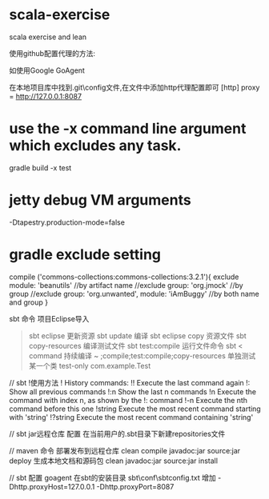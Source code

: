 scala-exercise
==============

scala exercise and lean

使用github配置代理的方法:

如使用Google GoAgent

在本地项目库中找到.git\config文件,在文件中添加http代理配置即可
[http]
	proxy = http://127.0.0.1:8087
	
# use the -x command line argument which excludes any task.
gradle build -x test

# jetty debug VM arguments 
-Dtapestry.production-mode=false

# gradle exclude setting
compile ('commons-collections:commons-collections:3.2.1'){
		 exclude module: 'beanutils' //by artifact name
     	//exclude group: 'org.jmock' //by group
     	//exclude group: 'org.unwanted', module: 'iAmBuggy' //by both name and group
}

sbt 命令
项目Eclipse导入
>sbt eclipse
更新资源
>sbt update
编译
>sbt eclipse
copy 资源文件
>sbt copy-resources
编译测试文件
>sbt test:compile
运行文件命令
>sbt < command
持续编译
>~ ;compile;test:compile;copy-resources
单独测试某一个类
test-only com.example.Test

// sbt !使用方法
!
History commands:
   !!    Execute the last command again
   !:    Show all previous commands
   !:n    Show the last n commands
   !n    Execute the command with index n, as shown by the !: command
   !-n    Execute the nth command before this one
   !string    Execute the most recent command starting with 'string'
   !?string    Execute the most recent command containing 'string'

// sbt jar远程仓库 配置
在当前用户的.sbt目录下新建repositories文件

// maven 命令
部署发布到远程仓库
clean compile javadoc:jar source:jar deploy
生成本地文档和源码包
clean javadoc:jar source:jar install

// sbt 配置 goagent
在sbt的安装目录 sbt\conf\sbtconfig.txt 增加
-Dhttp.proxyHost=127.0.0.1 -Dhttp.proxyPort=8087